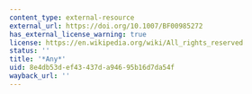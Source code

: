 ```yaml
---
content_type: external-resource
external_url: https://doi.org/10.1007/BF00985272
has_external_license_warning: true
license: https://en.wikipedia.org/wiki/All_rights_reserved
status: ''
title: '*Any*'
uid: 8e4db53d-ef43-437d-a946-95b16d7da54f
wayback_url: ''
---
```


